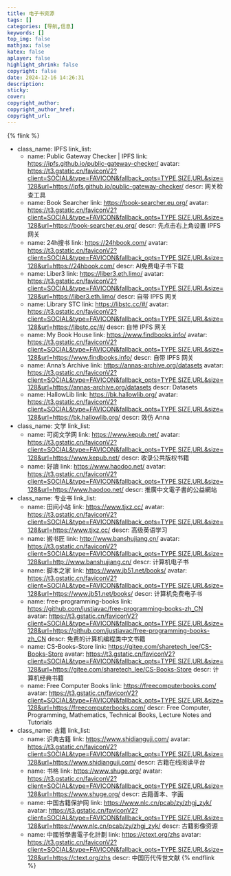 ```yaml
---
title: 电子书资源
tags: []
categories: [导航,信息]
keywords: []
top_img: false
mathjax: false
katex: false
aplayer: false
highlight_shrink: false
copyright: false
date: 2024-12-16 14:26:31
description:
sticky:
cover:
copyright_author:
copyright_author_href:
copyright_url:
---
```


{% flink %}
- class_name:  IPFS
  link_list:
    - name: Public Gateway Checker | IPFS
      link: https://ipfs.github.io/public-gateway-checker/
      avatar: https://t3.gstatic.cn/faviconV2?client=SOCIAL&type=FAVICON&fallback_opts=TYPE,SIZE,URL&size=128&url=https://ipfs.github.io/public-gateway-checker/
      descr: 网关检查工具
    - name: Book Searcher
      link: https://book-searcher.eu.org/
      avatar: https://t3.gstatic.cn/faviconV2?client=SOCIAL&type=FAVICON&fallback_opts=TYPE,SIZE,URL&size=128&url=https://book-searcher.eu.org/
      descr: 先点击右上角设置 IPFS 网关
    - name: 24h搜书
      link: https://24hbook.com/
      avatar: https://t3.gstatic.cn/faviconV2?client=SOCIAL&type=FAVICON&fallback_opts=TYPE,SIZE,URL&size=128&url=https://24hbook.com/
      descr: AI免费电子书下载
    - name: Liber3
      link: https://liber3.eth.limo/
      avatar: https://t3.gstatic.cn/faviconV2?client=SOCIAL&type=FAVICON&fallback_opts=TYPE,SIZE,URL&size=128&url=https://liber3.eth.limo/
      descr: 自带 IPFS 网关
    - name: Library STC
      link: https://libstc.cc/#/
      avatar: https://t3.gstatic.cn/faviconV2?client=SOCIAL&type=FAVICON&fallback_opts=TYPE,SIZE,URL&size=128&url=https://libstc.cc/#/
      descr: 自带 IPFS 网关
    - name: My Book House
      link: https://www.findbooks.info/
      avatar: https://t3.gstatic.cn/faviconV2?client=SOCIAL&type=FAVICON&fallback_opts=TYPE,SIZE,URL&size=128&url=https://www.findbooks.info/
      descr: 自带 IPFS 网关
    - name: Anna’s Archive
      link: https://annas-archive.org/datasets
      avatar: https://t3.gstatic.cn/faviconV2?client=SOCIAL&type=FAVICON&fallback_opts=TYPE,SIZE,URL&size=128&url=https://annas-archive.org/datasets
      descr: Datasets
    - name: HallowLib
      link: https://bk.hallowlib.org/
      avatar: https://t3.gstatic.cn/faviconV2?client=SOCIAL&type=FAVICON&fallback_opts=TYPE,SIZE,URL&size=128&url=https://bk.hallowlib.org/
      descr: 效仿 Anna
- class_name:  文学
  link_list:
    - name: 可阅文学网
      link: https://www.kepub.net/
      avatar: https://t3.gstatic.cn/faviconV2?client=SOCIAL&type=FAVICON&fallback_opts=TYPE,SIZE,URL&size=128&url=https://www.kepub.net/
      descr: 收录公共版权书籍
    - name: 好讀
      link: https://www.haodoo.net/
      avatar: https://t3.gstatic.cn/faviconV2?client=SOCIAL&type=FAVICON&fallback_opts=TYPE,SIZE,URL&size=128&url=https://www.haodoo.net/
      descr: 推廣中文電子書的公益網站
- class_name:  专业书
  link_list:
    - name: 田间小站
      link: https://www.tjxz.cc/
      avatar: https://t3.gstatic.cn/faviconV2?client=SOCIAL&type=FAVICON&fallback_opts=TYPE,SIZE,URL&size=128&url=https://www.tjxz.cc/
      descr: 高级英语学习
    - name: 搬书匠
      link: http://www.banshujiang.cn/
      avatar: https://t3.gstatic.cn/faviconV2?client=SOCIAL&type=FAVICON&fallback_opts=TYPE,SIZE,URL&size=128&url=http://www.banshujiang.cn/
      descr: 计算机电子书
    - name: 脚本之家
      link: https://www.jb51.net/books/
      avatar: https://t3.gstatic.cn/faviconV2?client=SOCIAL&type=FAVICON&fallback_opts=TYPE,SIZE,URL&size=128&url=https://www.jb51.net/books/
      descr: 计算机免费电子书
    - name: free-programming-books
      link: https://github.com/justjavac/free-programming-books-zh_CN
      avatar: https://t3.gstatic.cn/faviconV2?client=SOCIAL&type=FAVICON&fallback_opts=TYPE,SIZE,URL&size=128&url=https://github.com/justjavac/free-programming-books-zh_CN
      descr: 免费的计算机编程类中文书籍
    - name: CS-Books-Store
      link: https://gitee.com/sharetech_lee/CS-Books-Store
      avatar: https://t3.gstatic.cn/faviconV2?client=SOCIAL&type=FAVICON&fallback_opts=TYPE,SIZE,URL&size=128&url=https://gitee.com/sharetech_lee/CS-Books-Store
      descr: 计算机经典书籍
    - name: Free Computer Books
      link: https://freecomputerbooks.com/
      avatar: https://t3.gstatic.cn/faviconV2?client=SOCIAL&type=FAVICON&fallback_opts=TYPE,SIZE,URL&size=128&url=https://freecomputerbooks.com/
      descr: Free Computer, Programming, Mathematics, Technical Books, Lecture Notes and Tutorials
- class_name:  古籍
  link_list:
    - name: 识典古籍
      link: https://www.shidianguji.com/
      avatar: https://t3.gstatic.cn/faviconV2?client=SOCIAL&type=FAVICON&fallback_opts=TYPE,SIZE,URL&size=128&url=https://www.shidianguji.com/
      descr: 古籍在线阅读平台
    - name: 书格
      link: https://www.shuge.org/
      avatar: https://t3.gstatic.cn/faviconV2?client=SOCIAL&type=FAVICON&fallback_opts=TYPE,SIZE,URL&size=128&url=https://www.shuge.org/
      descr: 古籍善本、字画
    - name: 中国古籍保护网
      link: https://www.nlc.cn/pcab/zy/zhgj_zyk/
      avatar: https://t3.gstatic.cn/faviconV2?client=SOCIAL&type=FAVICON&fallback_opts=TYPE,SIZE,URL&size=128&url=https://www.nlc.cn/pcab/zy/zhgj_zyk/
      descr: 古籍影像资源
    - name: 中國哲學書電子化計劃
      link: https://ctext.org/zhs
      avatar: https://t3.gstatic.cn/faviconV2?client=SOCIAL&type=FAVICON&fallback_opts=TYPE,SIZE,URL&size=128&url=https://ctext.org/zhs
      descr: 中国历代传世文献
{% endflink %}
